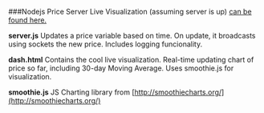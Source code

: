 ###Nodejs Price Server
Live Visualization (assuming server is up) [can be found here.](http://zvoryg.in/viz/)

__server.js__ Updates a price variable based on time. On update, it broadcasts using sockets the new price. Includes logging funcionality.

__dash.html__ Contains the cool live visualization. Real-time updating chart of price so far, including 30-day Moving Average. Uses smoothie.js for visualization.

__smoothie.js__ JS Charting library from [http://smoothiecharts.org/](http://smoothiecharts.org/)


